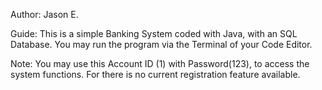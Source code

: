 Author: Jason E.

Guide:
This is a simple Banking System coded with Java, with an SQL Database.
You may run the program via the Terminal of your Code Editor.

Note:
You may use this Account ID (1) with Password(123), to access the system functions. For there is no current registration feature available.